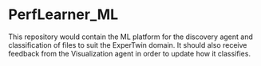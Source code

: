 # PerfLearner_ML
This repository would contain the ML platform for the discovery agent and classification of files to suit the ExperTwin domain. It should also receive feedback from the Visualization agent in order to update how it classifies.
